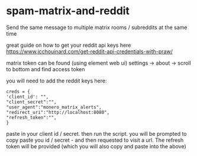 # spam-matrix-and-reddit
Send the same message to multiple matrix rooms / subreddits at the same time

great guide on how to get your reddit api keys here https://www.jcchouinard.com/get-reddit-api-credentials-with-praw/

matrix token can be found (using element web ui) settings -> about -> scroll to bottom and find access token

you will need to add the reddit keys here:
```
creds = { 
'client_id': "",
"client_secret":"",
"user_agent":"monero_matrix_alerts",
"redirect_uri":"http://localhost:8080",
"refresh_token":"",
}
```
paste in your client id / secret. then run the script. you will be prompted to copy paste you id / secret - and then requested to visit a url. The refresh token will be provided (which you will also copy and paste into the above)
